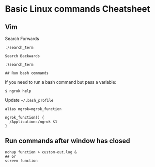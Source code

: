 # Basic Linux commands Cheatsheet

## Vim

Search Forwards
```
:/search_term

Search Backwards

:?search_term

## Run bash commands
````

If you need to run a bash command but pass a variable:

```
$ ngrok help
```

Update `~/.bash_profile`

```
alias ngrok=ngrok_function

ngrok_function() {
  /Applications/ngrok $1
}
```

## Run commands after window has closed
```
nohup function > custom-out.log &
## or 
screen function
```
